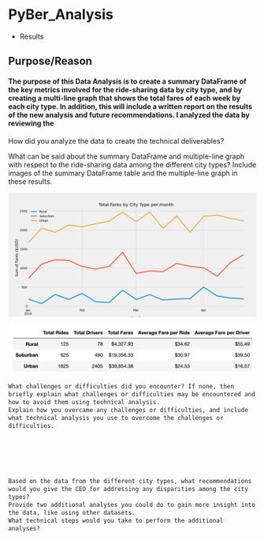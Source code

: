 # PyBer_Analysis
- Results
## Purpose/Reason
#### The purpose of this Data Analysis is to create a summary DataFrame of the key metrics involved for the ride-sharing data by city type, and by creating a multi-line graph that shows the total fares of each week by each city type. In addition, this will include a written report on the results of the new analysis and future recommendations. I analyzed the data by reviewing the 



How did you analyze the data to create the technical deliverables?

What can be said about the summary DataFrame and multiple-line graph with respect to the ride-sharing data among the different city types? Include images of the summary DataFrame table and the multiple-line graph in these results. 

![Challenge Chart](https://github.com/vrod237/PyBer_Analysis/blob/master/Challenge.png)

![Summary DF](https://github.com/vrod237/PyBer_Analysis/blob/master/summary_df.png)








    What challenges or difficulties did you encounter? If none, then briefly explain what challenges or difficulties may be encountered and how to avoid them using technical analysis.
    Explain how you overcame any challenges or difficulties, and include what technical analysis you use to overcome the challenges or difficulties.






    Based on the data from the different city types, what recommendations would you give the CEO for addressing any disparities among the city types?
    Provide two additional analyses you could do to gain more insight into the data, like using other datasets.
    What technical steps would you take to perform the additional analyses?
